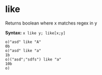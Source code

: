 # like

Returns boolean where x matches regex in y

**Syntax:** ```x like y; like[x;y]```

```o
o)"asd" like "A"
0b
o)"asd" like "a"
1b
o)("asd";"sdfs") like "a"
10b
o)
```

